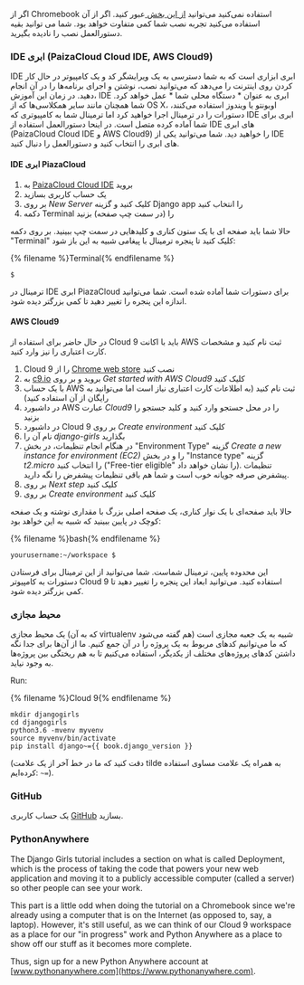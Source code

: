 اگر از Chromebook استفاده نمی‌کنید می‌توانید [از این بخش ](http://tutorial.djangogirls.org/en/installation/#install-python) عبور کنید. اگر از آن استفاده می‌کنید تجربه نصب شما کمی متفاوت خواهد بود. شما می توانید بقیه دستورالعمل نصب را نادیده بگیرید.

### IDE ابری (PaizaCloud Cloud IDE, AWS Cloud9)

IDE ابری ابزاری است که به شما دسترسی به یک ویرایشگر کد و یک کامپیوتر در حال کار کردن روی اینترنت را می‌دهد که می‌توانید نصب، نوشتن و اجرای برنامه‌ها را در آن انجام دهید. در زمان این آموزش، IDE ابری به عنوان * دستگاه محلی شما * عمل خواهد کرد. شما همچنان مانند سایر همکلاسی‌ها که از OS X، اوبونتو یا ویندوز استفاده می‌کنند، دستورات را در ترمینال اجرا خواهید کرد اما ترمینال شما به کامپیوتری که IDE ابری برای شما آماده کرده متصل است. در اینحا دستورالعمل استفاده از IDE های ابری (PaizaCloud Cloud IDE و AWS Cloud9) را خواهید دید. شما می‌توانید یکی از IDE های ابری را انتخاب کنید و دستورالعمل را دنبال کنید.

#### IDE ابری PiazaCloud

1. به [PaizaCloud Cloud IDE](https://paiza.cloud/) بروید
2. یک حساب کاربری بسازید
3. بر روی *New Server* کلیک کنید و گزینه Django app را انتخاب کنید
4. دکمه Terminal را (در سمت چپ صفحه) بزنید

حالا شما باید صفحه ای با یک ستون کناری و کلیدهایی در سمت چپ ببینید. بر روی دکمه "Terminal" کلیک کنید تا پنجره ترمینال با پیغامی شبیه به این باز شود:

{% filename %}Terminal{% endfilename %}

    $
    

ترمینال در IDE ابری PiazaCloud برای دستورات شما آماده شده است. شما می‌توانید اندازه این پنجره را تغییر دهید تا کمی بزرگتر دیده شود.

#### AWS Cloud9

در حال حاضر برای استفاده از Cloud 9 باید با اکانت AWS ثبت نام کنید و مشخصات کارت اعتباری را نیز وارد کنید.

1. Cloud 9 را از [Chrome web store](https://chrome.google.com/webstore/detail/cloud9/nbdmccoknlfggadpfkmcpnamfnbkmkcp) نصب کنید
2. به [c9.io](https://c9.io) بروید و بر روی *Get started with AWS Cloud9* کلیک کنید
3. با یک حساب AWS ثبت نام کنید (به اطلاعات کارت اعتباری نیاز است اما می‌توانید به رایگان از آن استفاده کنید)
4. در داشبورد AWS عبارت *Cloud9* را در محل جستجو وارد کنید و کلید جستجو را بزنید
5. در داشبورد Cloud 9 بر روی *Create environment* کلیک کنید
6. نام آن را *django-girls* بگذارید
7. در هنگام انجام تنظیمات، در بخش "Environment Type" گزینه *Create a new instance for environment (EC2)* را و در بخش "Instance type" گزینه *t2.micro* را انتخاب کنید ("Free-tier eligible" را نشان خواهد داد). تنظیمات پیشفرض صرفه جویانه خوب است و شما هم باقی تنظیمات پیشفرض را نگه دارید.
8. بر روی *Next step* کلیک کنید
9. بر روی *Create environment* کلیک کنید

حالا باید صفحه‌ای با یک نوار کناری، یک صفحه اصلی بزرگ با مقداری نوشته و یک صفحه کوچک در پایین ببینید که شبیه به این خواهد بود:

{% filename %}bash{% endfilename %}

    yourusername:~/workspace $
    

این محدوده پایین، ترمینال شماست. شما می‌توانید از این ترمینال برای فرستادن دستورات به کامپیوتر Cloud 9 استفاده کنید. می‌توانید ابعاد این پنجره را تغییر دهید تا کمی بزرگتر دیده شود.

### محیط مجازی

یک محیط مجازی (که به آن virtualenv هم گفته می‌شود) شبیه به یک جعبه مجازی است که ما می‌توانیم کدهای مربوط به یک پروژه را در آن جمع کنیم. ما از آن‌ها برای جدا نگه داشتن کدهای پروژه‌های مختلف از یکدیگر، استفاده می‌کنیم تا به هم ریختگی بین پروژه‌ها به وجود نیاید.

Run:

{% filename %}Cloud 9{% endfilename %}

    mkdir djangogirls
    cd djangogirls
    python3.6 -mvenv myvenv
    source myvenv/bin/activate
    pip install django~={{ book.django_version }}
    

(دقت کنید که ما در خط آخر از یک علامت tilde به همراه یک علامت مساوی استفاده کرده‌ایم: `~=`).

### GitHub

یک حساب کاربری [GitHub](https://github.com) بسازید.

### PythonAnywhere

The Django Girls tutorial includes a section on what is called Deployment, which is the process of taking the code that powers your new web application and moving it to a publicly accessible computer (called a server) so other people can see your work.

This part is a little odd when doing the tutorial on a Chromebook since we're already using a computer that is on the Internet (as opposed to, say, a laptop). However, it's still useful, as we can think of our Cloud 9 workspace as a place for our "in progress" work and Python Anywhere as a place to show off our stuff as it becomes more complete.

Thus, sign up for a new Python Anywhere account at [www.pythonanywhere.com](https://www.pythonanywhere.com).